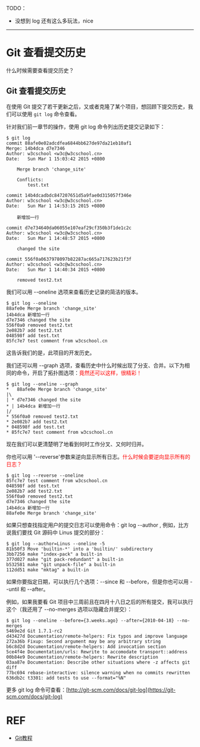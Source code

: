 TODO：

- 没想到 log 还有这么多玩法，nice

---


# Git 查看提交历史

什么时候需要查看提交历史？


## Git 查看提交历史


在使用 Git 提交了若干更新之后，又或者克隆了某个项目，想回顾下提交历史，我们可以使用 `git log` 命令查看。

针对我们前一章节的操作，使用 git log 命令列出历史提交记录如下：

```
$ git log
commit 88afe0e02adcdfea6844bb627de97da21eb10af1
Merge: 14b4dca d7e7346
Author: w3cschool <w3c@w3cschool.cn>
Date:   Sun Mar 1 15:03:42 2015 +0800

    Merge branch 'change_site'

    Conflicts:
        test.txt

commit 14b4dcadbdc847207651d5a9fae0d315057f346e
Author: w3cschool <w3c@w3cschool.cn>
Date:   Sun Mar 1 14:53:15 2015 +0800

    新增加一行

commit d7e734640da06055e107eaf29cf350b3f1de1c2c
Author: w3cschool <w3c@w3cschool.cn>
Date:   Sun Mar 1 14:48:57 2015 +0800

    changed the site

commit 556f0a0637978097b82287ac665a717623b21f3f
Author: w3cschool <w3c@w3cschool.cn>
Date:   Sun Mar 1 14:40:34 2015 +0800

    removed test2.txt
```


我们可以用 --oneline 选项来查看历史记录的简洁的版本。

```
$ git log --oneline
88afe0e Merge branch 'change_site'
14b4dca 新增加一行
d7e7346 changed the site
556f0a0 removed test2.txt
2e082b7 add test2.txt
048598f add test.txt
85fc7e7 test comment from w3cschool.cn
```


这告诉我们的是，此项目的开发历史。

我们还可以用 --graph 选项，查看历史中什么时候出现了分支、合并。以下为相同的命令，开启了拓扑图选项：<span style="color:red;">竟然还可以这样，很精彩！</span>


```
$ git log --oneline --graph
*   88afe0e Merge branch 'change_site'
|\
| * d7e7346 changed the site
* | 14b4dca 新增加一行
|/
* 556f0a0 removed test2.txt
* 2e082b7 add test2.txt
* 048598f add test.txt
* 85fc7e7 test comment from w3cschool.cn
```



现在我们可以更清楚明了地看到何时工作分叉、又何时归并。

你也可以用 '--reverse'参数来逆向显示所有日志。<span style="color:red;">什么时候会要逆向显示所有的日志？</span>


```
$ git log --reverse --oneline
85fc7e7 test comment from w3cschool.cn
048598f add test.txt
2e082b7 add test2.txt
556f0a0 removed test2.txt
d7e7346 changed the site
14b4dca 新增加一行
88afe0e Merge branch 'change_site'
```



如果只想查找指定用户的提交日志可以使用命令：git log --author , 例如，比方说我们要找 Git 源码中 Linus 提交的部分：


```
$ git log --author=Linus --oneline -5
81b50f3 Move 'builtin-*' into a 'builtin/' subdirectory
3bb7256 make "index-pack" a built-in
377d027 make "git pack-redundant" a built-in
b532581 make "git unpack-file" a built-in
112dd51 make "mktag" a built-in
```



如果你要指定日期，可以执行几个选项：--since 和 --before，但是你也可以用 --until 和 --after。

例如，如果我要看 Git 项目中三周前且在四月十八日之后的所有提交，我可以执行这个（我还用了 --no-merges 选项以隐藏合并提交）：


```
$ git log --oneline --before={3.weeks.ago} --after={2010-04-18} --no-merges
5469e2d Git 1.7.1-rc2
d43427d Documentation/remote-helpers: Fix typos and improve language
272a36b Fixup: Second argument may be any arbitrary string
b6c8d2d Documentation/remote-helpers: Add invocation section
5ce4f4e Documentation/urls: Rewrite to accomodate transport::address
00b84e9 Documentation/remote-helpers: Rewrite description
03aa87e Documentation: Describe other situations where -z affects git diff
77bc694 rebase-interactive: silence warning when no commits rewritten
636db2c t3301: add tests to use --format="%N"
```



更多 git log 命令可查看：[http://git-scm.com/docs/git-log](https://git-scm.com/docs/git-log)







# REF

- [Git教程](https://www.w3cschool.cn/git/)
